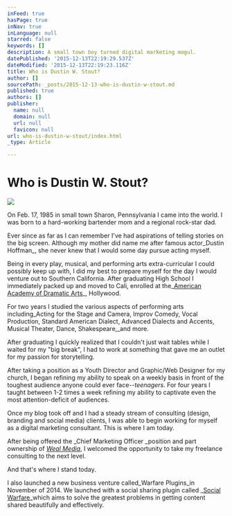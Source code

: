 ```yaml
---
inFeed: true
hasPage: true
inNav: true
inLanguage: null
starred: false
keywords: []
description: A small town boy turned digital marketing mogul.
datePublished: '2015-12-13T22:19:29.537Z'
dateModified: '2015-12-13T22:19:23.116Z'
title: Who is Dustin W. Stout?
author: []
sourcePath: _posts/2015-12-13-who-is-dustin-w-stout.md
published: true
authors: []
publisher:
  name: null
  domain: null
  url: null
  favicon: null
url: who-is-dustin-w-stout/index.html
_type: Article

---
```

# Who is Dustin W. Stout?
![](https://the-grid-user-content.s3-us-west-2.amazonaws.com/4c548f7c-3b10-41ad-a860-a00779d37136.jpg)

On Feb. 17, 1985 in small town Sharon, Pennsylvania I came into the world. I was born to a hard-working bartender mom and a regional rock-star dad.

Ever since as far as I can remember I've had aspirations of telling stories on the big screen. Although my mother did name me after famous actor_Dustin Hoffman_, she never knew that I would some day pursue acting myself.

Being in every play, musical, and performing arts extra-curricular I could possibly keep up with, I did my best to prepare myself for the day I would venture out to Southern California. After graduating High School I immediately packed up and moved to Cali, enrolled at the_[American Academy of Dramatic Arts][0]_, Hollywood.

For two years I studied the various aspects of performing arts including_Acting for the Stage and Camera, Improv Comedy, Vocal Production, Standard American Dialect, Advanced Dialects and Accents, Musical Theater, Dance, Shakespeare,_and more.

After graduating I quickly realized that I couldn't just wait tables while I waited for my "big break", I had to work at something that gave me an outlet for my passion for storytelling.

After taking a position as a Youth Director and Graphic/Web Designer for my church, I began refining my ability to speak on a weekly basis in front of the toughest audience anyone could ever face--_teenagers_. For four years I taught between 1-2 times a week refining my ability to captivate even the most attention-deficit of audiences.

Once my blog took off and I had a steady stream of consulting (design, branding and social media) clients, I was able to begin working for myself as a digital marketing consultant. This is where I am today.

After being offered the _Chief Marketing Officer _position and part ownership of _[Weal Media][1]_, I welcomed the opportunity to take my freelance consulting to the next level.

And that's where I stand today.

I also launched a new business venture called_Warfare Plugins_in November of 2014\. We launched with a social sharing plugin called _[Social Warfare][2]_which aims to solve the greatest problems in getting content shared beautifully and effectively.

[0]: https://www.aada.edu/home/home.html
[1]: http://wealmedia.com/
[2]: http://warfareplugins.com/